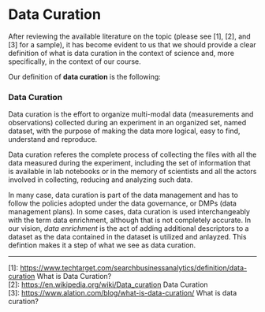 # Data Curation

After reviewing the available literature on the topic (please see [1], [2], and [3] for a sample), it has become evident to us that we should provide a clear definition of what is data curation in the context of science and, more specifically, in the context of our course.  

Our definition of **data curation** is the following:

### Data Curation
Data curation is the effort to organize multi-modal data (measurements and observations) collected during an experiment in an organized set, named dataset, with the purpose of making the data more logical, easy to find, understand and reproduce.

Data curation referes the complete process of collecting the files with all the data measured during the experiment, including the set of information that is available in lab notebooks or in the memory of scientists and all the actors involved in collecting, reducing and analyzing such data.

In many case, data curation is part of the data management and has to follow the policies adopted under the data governance, or DMPs (data management plans). In some cases, data curation is used interchangeably with the term data enrichment, although that is not completely accurate.
In our vision, _data enrichment_ is the act of adding additional descriptors to a dataset as the data contained in the dataset is utilized and anlayzed. This defintion makes it a step of what we see as data curation. 

----
[1]: <https://www.techtarget.com/searchbusinessanalytics/definition/data-curation>  What is Data Curation?  
[2]: <https://en.wikipedia.org/wiki/Data_curation> Data Curation  
[3]: <https://www.alation.com/blog/what-is-data-curation/> What is data curation?

